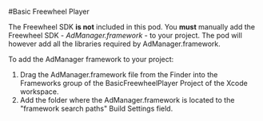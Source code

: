 #Basic Freewheel Player

The Freewheel SDK **is not** included in this pod. You **must** manually add the Freewheel SDK - *AdManager.framework* - to your project. The pod will however add all the libraries required by AdManager.framework.

To add the AdManager framework to your project:
1. Drag the AdManager.framework file from the Finder into the Frameworks group of the BasicFreewheelPlayer Project of the Xcode workspace.
2. Add the folder where the AdManager.framework is located to the "framework search paths" Build Settings field.
